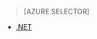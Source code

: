 > [AZURE.SELECTOR]
- [.NET](../articles/media-services/media-services-encode-with-premium-workflow.md)

